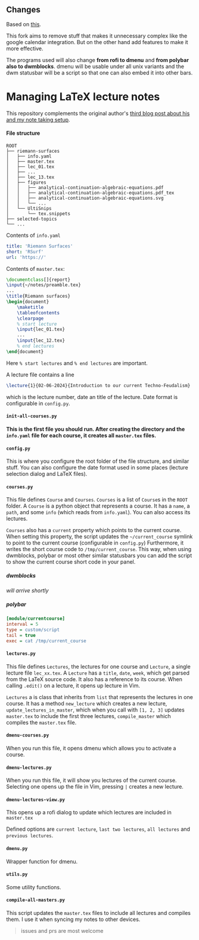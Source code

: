 ## Changes
Based on [this](https://github.com/gillescastel/university-setup).

This fork aims to remove stuff that makes it unnecessary complex like the google calendar integration.
But on the other hand add features to make it more effective.

The programs used will also change **from rofi to dmenu** and **from polybar
also to dwmblocks**. dmenu will be usable under all unix variants and the dwm
statusbar will be a script so that one can also embed it into other bars.

# Managing LaTeX lecture notes
This repository complements the original author's [third blog post about his and my note taking setup](https://castel.dev/post/lecture-notes-3).


#### File structure

```
ROOT
├── riemann-surfaces
│   ├── info.yaml
│   ├── master.tex
│   ├── lec_01.tex
│   ├── ...
│   ├── lec_13.tex
│   ├── figures
│   │   ├── analytical-continuation-algebraic-equations.pdf
│   │   ├── analytical-continuation-algebraic-equations.pdf_tex
│   │   ├── analytical-continuation-algebraic-equations.svg
│   │   └── ...
│   └── UltiSnips
│       └── tex.snippets
├── selected-topics
└── ...
```

Contents of `info.yaml`
```yaml
title: 'Riemann Surfaces'
short: 'RSurf'
url: 'https://'
```

Contents of  `master.tex`:

```tex
\documentclass[]{report}
\input{~/notes/preamble.tex}
...
\title{Riemann surfaces}
\begin{document}
    \maketitle
    \tableofcontents
    \clearpage
    % start lecture
    \input{lec_01.tex}
    ...
    \input{lec_12.tex}
    % end lectures
\end{document}
```

Here `% start lectures` and `% end lectures` are important.

A lecture file contains a line
```latex
\lecture{1}{02-06-2024}{Introduction to our current Techno-Feudalism}
```
which is the lecture number, date an title of the lecture. Date format is configurable in `config.py`.

#### `init-all-courses.py`
**This is the first file you should run. After creating the directory and the
`info.yaml` file for each course, it creates all `master.tex` files.**

#### `config.py`
This is where you configure the
root folder of the file structure, and similar stuff. You can also configure
the date format used in some places (lecture selection dialog and LaTeX files).

#### `courses.py`
This file defines `Course` and `Courses`.
`Courses` is a list of `Course`s in the `ROOT` folder.
A `Course` is a python object that represents a course.
It has a `name`, a `path`, and some `info` (which reads from `info.yaml`).
You can also access its lectures.

`Courses` also has a `current` property which points to the current course.
When setting this property, the script updates the `~/current_course` symlink
to point to the current course (configurable in `config.py`)
Furthermore, it writes the short course code to `/tmp/current_course`.
This way, when using dwmblocks, polybar or most other similar statusbars you
can add the script to show the current course short code in your panel.

##### dwmblocks
*will arrive shortly*

##### polybar
```ini
[module/currentcourse]
interval = 5
type = custom/script
tail = true
exec = cat /tmp/current_course
```

#### `lectures.py`
This file defines `Lectures`, the lectures for one course and `Lecture`, a
single lecture file `lec_xx.tex`.
A `Lecture` has a `title`, `date`, `week`, which get parsed from the LaTeX
source code. It also has a reference to its course.
When calling `.edit()` on a lecture, it opens up lecture in Vim.

`Lectures` a is class that inherits from `list` that represents the lectures in one course.
It has a method `new_lecture` which creates a new lecture,
`update_lectures_in_master`, which when you call with `[1, 2, 3]` updates
`master.tex` to include the first three lectures, `compile_master` which
compiles the `master.tex` file.

#### `dmenu-courses.py`
When you run this file, it opens dmenu which allows you to activate a course.

#### `dmenu-lectures.py`
When you run this file, it will show you lectures of the current course.
Selecting one opens up the file in Vim, pressing `|` creates a new lecture.

#### `dmenu-lectures-view.py`
This opens up a rofi dialog to update which lectures are included in `master.tex`

Defined options are `current lecture`, `last two lectures`, `all lectures` and `previous lectures`.

#### `dmenu.py`
Wrapper function for dmenu.

#### `utils.py`
Some utility functions.

#### `compile-all-masters.py`
This script updates the `master.tex` files to include all lectures and compiles
them. I use it when syncing my notes to other devices.

> issues and prs are most welcome
